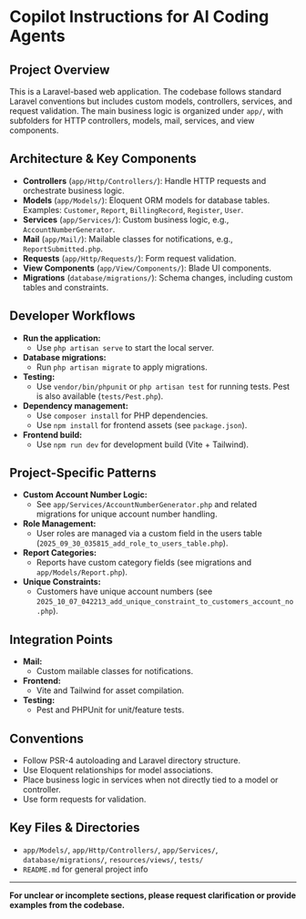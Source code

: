 # Copilot Instructions for AI Coding Agents

## Project Overview
This is a Laravel-based web application. The codebase follows standard Laravel conventions but includes custom models, controllers, services, and request validation. The main business logic is organized under `app/`, with subfolders for HTTP controllers, models, mail, services, and view components.

## Architecture & Key Components
- **Controllers** (`app/Http/Controllers/`): Handle HTTP requests and orchestrate business logic.
- **Models** (`app/Models/`): Eloquent ORM models for database tables. Examples: `Customer`, `Report`, `BillingRecord`, `Register`, `User`.
- **Services** (`app/Services/`): Custom business logic, e.g., `AccountNumberGenerator`.
- **Mail** (`app/Mail/`): Mailable classes for notifications, e.g., `ReportSubmitted.php`.
- **Requests** (`app/Http/Requests/`): Form request validation.
- **View Components** (`app/View/Components/`): Blade UI components.
- **Migrations** (`database/migrations/`): Schema changes, including custom tables and constraints.

## Developer Workflows
- **Run the application:**
  - Use `php artisan serve` to start the local server.
- **Database migrations:**
  - Run `php artisan migrate` to apply migrations.
- **Testing:**
  - Use `vendor/bin/phpunit` or `php artisan test` for running tests. Pest is also available (`tests/Pest.php`).
- **Dependency management:**
  - Use `composer install` for PHP dependencies.
  - Use `npm install` for frontend assets (see `package.json`).
- **Frontend build:**
  - Use `npm run dev` for development build (Vite + Tailwind).

## Project-Specific Patterns
- **Custom Account Number Logic:**
  - See `app/Services/AccountNumberGenerator.php` and related migrations for unique account number handling.
- **Role Management:**
  - User roles are managed via a custom field in the users table (`2025_09_30_035815_add_role_to_users_table.php`).
- **Report Categories:**
  - Reports have custom category fields (see migrations and `app/Models/Report.php`).
- **Unique Constraints:**
  - Customers have unique account numbers (see `2025_10_07_042213_add_unique_constraint_to_customers_account_no.php`).

## Integration Points
- **Mail:**
  - Custom mailable classes for notifications.
- **Frontend:**
  - Vite and Tailwind for asset compilation.
- **Testing:**
  - Pest and PHPUnit for unit/feature tests.

## Conventions
- Follow PSR-4 autoloading and Laravel directory structure.
- Use Eloquent relationships for model associations.
- Place business logic in services when not directly tied to a model or controller.
- Use form requests for validation.

## Key Files & Directories
- `app/Models/`, `app/Http/Controllers/`, `app/Services/`, `database/migrations/`, `resources/views/`, `tests/`
- `README.md` for general project info

---

**For unclear or incomplete sections, please request clarification or provide examples from the codebase.**
